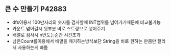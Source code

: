 



## 큰 수 만들기 P42883

* dfs이용시 100만자리의 숫자를 검사할때 INT범위를 넘어가기때문에 비교불가능
* 카운트 넘어갈시 뒷부분 바로 스트링으로 넣어주기
* 배열로 검사시 n번도는순간 시간초과
* 남은Count를이용해서 배열을 제거하는방식보단 String을 바로 원하는 만큼만 잘라서 사용하는게 빠름

